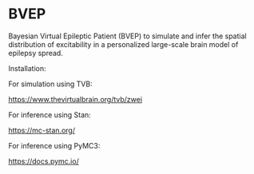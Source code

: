 # BVEP
Bayesian Virtual Epileptic Patient (BVEP) to simulate and infer the spatial distribution of excitability in a personalized large-scale brain model of epilepsy spread.

Installation: 


For simulation using TVB:


https://www.thevirtualbrain.org/tvb/zwei

For inference using Stan:


https://mc-stan.org/



For inference using PyMC3:

https://docs.pymc.io/
